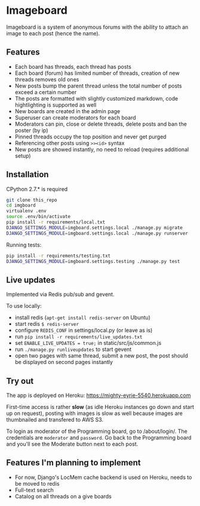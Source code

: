 # Imageboard
Imageboard is a system of anonymous forums with the ability to attach an image to each post (hence the name).

## Features
- Each board has threads, each thread has posts
- Each board (forum) has limited number of threads, creation of new threads removes old ones
- New posts bump the parent thread unless the total number of posts exceed a certain number
- The posts are formatted with slightly customized markdown, code hightlighting is   supported as well
- New boards are created in the admin page
- Superuser can create moderators for each board
- Moderators can pin, close or delete threads, delete posts and ban the poster (by ip)
- Pinned threads occupy the top position and never get purged
- Referencing other posts using `>><id>` syntax
- New posts are showed instantly, no need to reload (requires additional setup)

## Installation
CPython 2.7.* is required
```sh
git clone this_repo
cd imgboard
virtualenv .env
source .env/bin/activate
pip install -r requirements/local.txt
DJANGO_SETTINGS_MODULE=imgboard.settings.local ./manage.py migrate
DJANGO_SETTINGS_MODULE=imgboard.settings.local ./manage.py runserver
```
Running tests:
```sh
pip install -r requirements/testing.txt
DJANGO_SETTINGS_MODULE=imgboard.settings.testing ./manage.py test
```

## Live updates
Implemented via Redis pub/sub and gevent.

To use locally:
- install redis (`apt-get install redis-server` on Ubuntu)
- start redis `$ redis-server`
- configure `REDIS_CONF` in settings/local.py (or leave as is)
- run `pip install -r requirements/live_updates.txt`
- set `ENABLE_LIVE_UPDATES = true;` in static/src/js/common.js
- run `./manage.py runliveupdates` to start gevent
- open two pages with same thread, submit a new post, the post should be displayed on second pages instantly

## Try out
The app is deployed on Heroku: https://mighty-eyrie-5540.herokuapp.com

First-time access is rather **slow** (as idle Heroku instances go down and start up on request), posting with images is slow as well because images are thumbnailed and transfered to AWS S3.

To login as moderator of the Programming board, go to /about/login/. The credentials are `moderator` and `password`. Go back to the Programming board and you'll see the Moderate button next to each post.

## Features I'm planning to implement
- For now, Django's LocMem cache backend is used on Heroku, needs to be moved to redis
- Full-text search
- Catalog on all threads on a give boards